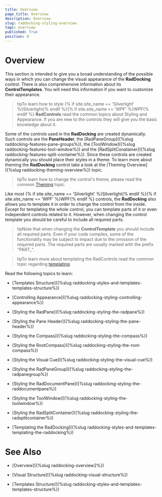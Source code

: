 ```yaml
---
title: Overview
page_title: Overview
description: Overview
slug: raddocking-styling-overview
tags: overview
published: True
position: 0
---
```


# Overview

This section is intended to give you a broad understanding of the possible ways in which you can change the visual appearance of the __RadDocking__ control. There is also comprehensive information about its __ControlTemplates__. You will need this information if you want to customize their appearance.

>tipTo learn how to style {% if site.site_name == 'Silverlight' %}Silverlight{% endif %}{% if site.site_name == 'WPF' %}WPF{% endif %} __RadControls__ read the common topics about Styling and Appearance. If you are new to the controls they will give you the basic knowledge about it.

Some of the controls used in the __RadDocking__ are created dynamically. Such controls are the __PaneHeader__, the [RadPaneGroup]({%slug raddocking-features-pane-groups%}), the [ToolWindow]({%slug raddocking-features-tool-window%}) and the [RadSplitConatainer]({%slug raddocking-features-split-container%}). Since these controls are created dynamically you should place their styles in a theme. To learn more about theming the __RadDocking__ control take a look at the [Theming Overview]({%slug raddocking-theming-overview%}) topic.

>tipTo learn how to change the control's theme, please read the common [Theming](http://www.telerik.com/help/silverlight/common-styling-apperance-create-theme-overview.html) topic.

Like most {% if site.site_name == 'Silverlight' %}Silverlight{% endif %}{% if site.site_name == 'WPF' %}WPF{% endif %} controls, the __RadDocking__ also allows you to template it in order to change the control from the inside. Except for templating the whole control, you can template parts of it or even independent controls related to it. However, when changing the control template you should be careful to include all required parts.

>tipNote that when changing the __ControlTemplate__ you should include all required parts. Even if your code compiles, some of the functionality may be subject to impact due to the omission of the required parts. The required parts are usually marked with the prefix "PART_".

>tipTo learn more about templating the RadControls read the common topic regarding [templating](http://www.telerik.com/help/silverlight/common-styling-appearance-edit-control-templates-blend.html).

Read the following topics to learn:

* [Templates Structure]({%slug raddocking-styles-and-templates-templates-structure%})

* [Controlling Appearance]({%slug raddocking-styling-controlling-appearance%})

* [Styling the RadPane]({%slug raddocking-styling-the-radpane%})

* [Styling the Pane Header]({%slug raddocking-styling-the-pane-header%})

* [Styling the Compass]({%slug raddocking-styling-the-compass%})

* [Styling the RootCompass]({%slug raddocking-styling-the-root-compass%})

* [Styling the Visual Cue]({%slug raddocking-styling-the-visual-cue%})

* [Styling the RadPaneGroup]({%slug raddocking-styling-the-radpanegroup%})

* [Styling the RadDocumentPane]({%slug raddocking-styling-the-raddocumentpane%})

* [Styling the ToolWindow]({%slug raddocking-styling-the-toolwindow%})

* [Styling the RadSplitContainer]({%slug raddocking-styling-the-radsplitcontainer%})

* [Templating the RadDocking]({%slug raddocking-styles-and-templates-templating-the-raddocking%})

# See Also

 * [Overview]({%slug raddocking-overview2%})

 * [Visual Structure]({%slug raddocking-visual-structure%})

 * [Templates Structure]({%slug raddocking-styles-and-templates-templates-structure%})
